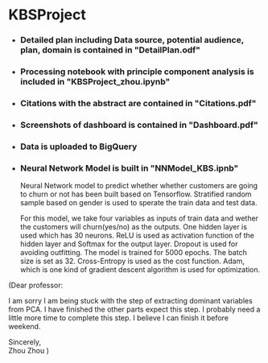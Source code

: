# KBSProject

 - ### Detailed plan including Data source, potential audience, plan, domain is contained in "DetailPlan.odf"
 - ### Processing notebook with principle component analysis is included in "KBSProject_zhou.ipynb"
 - ### Citations with the abstract are contained in "Citations.pdf" 
 - ### Screenshots of dashboard is contained in "Dashboard.pdf"
 - ### Data is uploaded to BigQuery
 -	### Neural Network Model is built in "NNModel_KBS.ipnb"
    Neural Network model to predict whether whether customers are going to churn or not has been built based on Tensorflow. Stratified random sample based on gender is used to sperate the train data and test data. 

    For this model, we take four variables as inputs of train data and wether the customers will churn(yes/no) as the outputs. One hidden layer is used which has 30 neurons. ReLU is used as activation function of the hidden layer and Softmax for the output layer. Dropout is used for avoiding outfitting. The model is trained for 5000 epochs. The batch size is set as 32. Cross-Entropy is used as the cost function. Adam, which is one kind of gradient descent algorithm is used for optimization.    
    
    
  
(Dear professor:

   I am sorry I am being stuck with the step of extracting dominant variables from PCA. I have finished the other parts expect this step. I probably need a little more time to complete this step. I believe I can finish it before weekend.
   
   Sincerely,  
   Zhou Zhou )  
